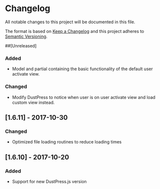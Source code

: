 # Changelog
All notable changes to this project will be documented in this file.

The format is based on [Keep a Changelog](http://keepachangelog.com/en/1.0.0/)
and this project adheres to [Semantic Versioning](http://semver.org/spec/v2.0.0.html).


##[Unreleased]
### Added
- Model and partial containing the basic functionality of the default user activate view.

### Changed
- Modify DustPress to notice when user is on user activate view and load custom view instead.

## [1.6.11] - 2017-10-30
### Changed
- Optimized file loading routines to reduce loading times

## [1.6.10] - 2017-10-20
### Added
- Support for new DustPress.js version